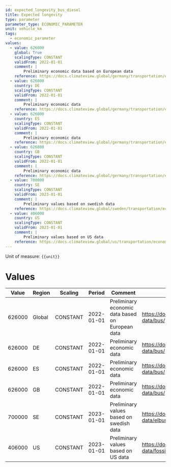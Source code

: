 ```yaml
---
id: expected_longevity_bus_diesel
title: Expected longevity
type: parameter
parameter_type: ECONOMIC_PARAMETER
unit: vehicle_km
tags:
  - economic_parameter
values:
  - value: 626000
    global: True
    scalingType: CONSTANT
    validFrom: 2022-01-01
    comment: |
        Preliminary economic data based on European data
    reference: https://docs.climateview.global/germany/transportation/economic-data/bus/
  - value: 626000
    country: DE
    scalingType: CONSTANT
    validFrom: 2022-01-01
    comment: |
        Preliminary economic data
    reference: https://docs.climateview.global/germany/transportation/economic-data/bus/
  - value: 626000
    country: ES
    scalingType: CONSTANT
    validFrom: 2022-01-01
    comment: |
        Preliminary economic data
    reference: https://docs.climateview.global/germany/transportation/economic-data/bus/
  - value: 626000
    country: GB
    scalingType: CONSTANT
    validFrom: 2022-01-01
    comment: |
        Preliminary economic data
    reference: https://docs.climateview.global/germany/transportation/economic-data/bus/
  - value: 700000
    country: SE
    scalingType: CONSTANT
    validFrom: 2023-01-01
    comment: |
        Preliminary values based on swedish data
    reference: https://docs.climateview.global/sweden/transportation/economic-data/elbuss/
  - value: 406000
    country: US
    scalingType: CONSTANT
    validFrom: 2023-01-01
    comment: |
        Preliminary values based on US data
    reference: https://docs.climateview.global/us/transportation/economic-data/fossilbus/
---
```



Unit of measure: `{{unit}}`


# Values


| Value | Region | Scaling | Period | Comment | Reference |
|-------|--------|---------|--------|---------|-----------|
| 626000 | Global | CONSTANT | 2022-01-01 | Preliminary economic data based on European data | https://docs.climateview.global/germany/transportation/economic-data/bus/ |
| 626000 | DE | CONSTANT | 2022-01-01 | Preliminary economic data | https://docs.climateview.global/germany/transportation/economic-data/bus/ |
| 626000 | ES | CONSTANT | 2022-01-01 | Preliminary economic data | https://docs.climateview.global/germany/transportation/economic-data/bus/ |
| 626000 | GB | CONSTANT | 2022-01-01 | Preliminary economic data | https://docs.climateview.global/germany/transportation/economic-data/bus/ |
| 700000 | SE | CONSTANT | 2023-01-01 | Preliminary values based on swedish data | https://docs.climateview.global/sweden/transportation/economic-data/elbuss/ |
| 406000 | US | CONSTANT | 2023-01-01 | Preliminary values based on US data | https://docs.climateview.global/us/transportation/economic-data/fossilbus/ |


